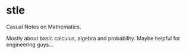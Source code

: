 # stle
Casual Notes on Mathematics.

Mostly about basic calculus, algebra and probability. Maybe helpful for engineering guys...
